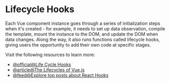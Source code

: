 # Lifecycle Hooks

Each Vue component instance goes through a series of initialization steps when it's created - for example, it needs to set up data observation, compile the template, mount the instance to the DOM, and update the DOM when data changes. Along the way, it also runs functions called lifecycle hooks, giving users the opportunity to add their own code at specific stages.

Visit the following resources to learn more:

- [@official@Life Cycle Hooks](https://vuejs.org/guide/essentials/lifecycle.html)
- [@article@The Lifecycles of Vue.js](https://dev.to/amolikvivian/the-lifecycles-of-vue-js-lhh)
- [@feed@Explore top posts about React Hooks](https://app.daily.dev/tags/react-hooks?ref=roadmapsh)
